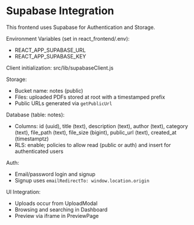 # Supabase Integration

This frontend uses Supabase for Authentication and Storage.

Environment Variables (set in react_frontend/.env):
- REACT_APP_SUPABASE_URL
- REACT_APP_SUPABASE_KEY

Client initialization: src/lib/supabaseClient.js

Storage:
- Bucket name: notes (public)
- Files: uploaded PDFs stored at root with a timestamped prefix
- Public URLs generated via `getPublicUrl`

Database (table: notes):
- Columns: id (uuid), title (text), description (text), author (text), category (text), file_path (text), file_size (bigint), public_url (text), created_at (timestamptz)
- RLS: enable; policies to allow read (public or auth) and insert for authenticated users

Auth:
- Email/password login and signup
- Signup uses `emailRedirectTo: window.location.origin`

UI Integration:
- Uploads occur from UploadModal
- Browsing and searching in Dashboard
- Preview via iframe in PreviewPage
